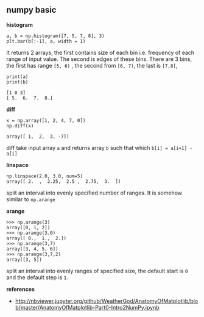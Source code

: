 ## numpy basic

**histogram**

    a, b = np.histogram([7, 5, 7, 8], 3)
    plt.bar(b[:-1], a, width = 1)

It returns 2 arrays, the first contains size of each bin i.e. frequency of each range of input value. The second is edges 
of these bins. There are 3 bins, the first has range `[5, 6)` , the second from `[6, 7)`, the last is `[7,8]`, 
    
    print(a)
    print(b)
    
    [1 0 3]
    [ 5.  6.  7.  8.]
    
**diff**

    x = np.array([1, 2, 4, 7, 0])
    np.diff(x)
    
    array([ 1,  2,  3, -7])
    
diff take input array `a` and returns array `b` such that which `b[i] = a[i+1] - a[i]`

**linspace**

    np.linspace(2.0, 3.0, num=5)
    array([ 2.  ,  2.25,  2.5 ,  2.75,  3.  ])
    
split an interval into evenly specified number of ranges. It is somehow similar to `np.arange` 

**arange**

    >>> np.arange(3)
    array([0, 1, 2])
    >>> np.arange(3.0)
    array([ 0.,  1.,  2.])
    >>> np.arange(3,7)
    array([3, 4, 5, 6])
    >>> np.arange(3,7,2)
    array([3, 5])
    
split an interval into evenly ranges of specified size, the default start is `0` and the default step is `1`.


**references**

* http://nbviewer.jupyter.org/github/WeatherGod/AnatomyOfMatplotlib/blob/master/AnatomyOfMatplotlib-Part0-Intro2NumPy.ipynb
